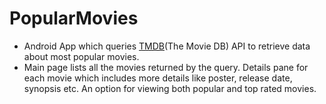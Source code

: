 # PopularMovies
* Android App which queries [TMDB](https://www.themoviedb.org/documentation/api)(The Movie DB) API to retrieve data about most popular movies.
* Main page lists all the movies returned by the query. Details pane for each movie which includes more details like poster, release date,  synopsis etc. An option for viewing both popular and top rated movies.
